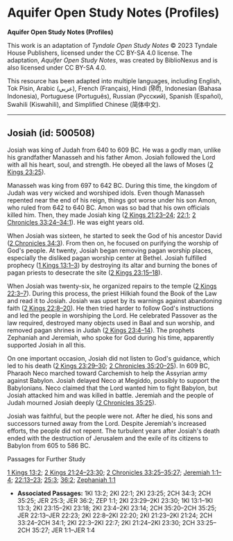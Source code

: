 # Aquifer Open Study Notes (Profiles)

**Aquifer Open Study Notes (Profiles)**

This work is an adaptation of *Tyndale Open Study Notes* © 2023 Tyndale House Publishers, licensed under the CC BY\-SA 4\.0 license. The adaptation, *Aquifer Open Study Notes*, was created by BiblioNexus and is also licensed under CC BY\-SA 4\.0\.

This resource has been adapted into multiple languages, including English, Tok Pisin, Arabic (عربي), French (Français), Hindi (हिंदी), Indonesian (Bahasa Indonesia), Portuguese (Português), Russian (Русский), Spanish (Español), Swahili (Kiswahili), and Simplified Chinese (简体中文).



--------------------------------

## Josiah (id: 500508)

Josiah was king of Judah from 640 to 609 BC. He was a godly man, unlike his grandfather Manasseh and his father Amon. Josiah followed the Lord with all his heart, soul, and strength. He obeyed all the laws of Moses ([2 Kings 23:25](https://ref.ly/2Kgs23:25)).

Manasseh was king from 697 to 642 BC. During this time, the kingdom of Judah was very wicked and worshiped idols. Even though Manasseh repented near the end of his reign, things got worse under his son Amon, who ruled from 642 to 640 BC. Amon was so bad that his own officials killed him. Then, they made Josiah king ([2 Kings 21:23–24](https://ref.ly/2Kgs21:23-2Kgs21:24); [22:1](https://ref.ly/2Kgs22:1); [2 Chronicles 33:24–34:1](https://ref.ly/2Chr33:24-2Chr34:1)). He was eight years old.

When Josiah was sixteen, he started to seek the God of his ancestor David ([2 Chronicles 34:3](https://ref.ly/2Chr34:3)). From then on, he focused on purifying the worship of God's people. At twenty, Josiah began removing pagan worship places, especially the disliked pagan worship center at Bethel. Josiah fulfilled prophecy ([1 Kings 13:1–3](https://ref.ly/1Kgs13:1-1Kgs13:3)) by destroying its altar and burning the bones of pagan priests to desecrate the site ([2 Kings 23:15–18](https://ref.ly/2Kgs23:15-2Kgs23:18)).

When Josiah was twenty\-six, he organized repairs to the temple ([2 Kings 22:3–7](https://ref.ly/2Kgs22:3-2Kgs22:7)). During this process, the priest Hilkiah found the Book of the Law and read it to Josiah. Josiah was upset by its warnings against abandoning faith ([2 Kings 22:8–20](https://ref.ly/2Kgs22:8-2Kgs22:20)). He then tried harder to follow God's instructions and led the people in worshiping the Lord. He celebrated Passover as the law required, destroyed many objects used in Baal and sun worship, and removed pagan shrines in Judah ([2 Kings 23:4–14](https://ref.ly/2Kgs23:4-2Kgs23:14)). The prophets Zephaniah and Jeremiah, who spoke for God during his time, apparently supported Josiah in all this.

On one important occasion, Josiah did not listen to God's guidance, which led to his death ([2 Kings 23:29–30](https://ref.ly/2Kgs23:29-2Kgs23:30); [2 Chronicles 35:20–25](https://ref.ly/2Chr35:20-2Chr35:25)). In 609 BC, Pharaoh Neco marched toward Carchemish to help the Assyrian army against Babylon. Josiah delayed Neco at Megiddo, possibly to support the Babylonians. Neco claimed that the Lord wanted him to fight Babylon, but Josiah attacked him and was killed in battle. Jeremiah and the people of Judah mourned Josiah deeply ([2 Chronicles 35:25](https://ref.ly/2Chr35:25)).

Josiah was faithful, but the people were not. After he died, his sons and successors turned away from the Lord. Despite Jeremiah's increased efforts, the people did not repent. The turbulent years after Josiah's death ended with the destruction of Jerusalem and the exile of its citizens to Babylon from 605 to 586 BC.

Passages for Further Study

[1 Kings 13:2](https://ref.ly/1Kgs13:2); [2 Kings 21:24–23:30](https://ref.ly/2Kgs21:24-2Kgs23:30); [2 Chronicles 33:25–35:27](https://ref.ly/2Chr33:25-2Chr35:27); [Jeremiah 1:1–4](https://ref.ly/Jer1:1-Jer1:4); [22:13–23](https://ref.ly/Jer22:13-Jer22:23); [25:3](https://ref.ly/Jer25:3); [36:2](https://ref.ly/Jer36:2); [Zephaniah 1:1](https://ref.ly/Zeph1:1)

* **Associated Passages:** 1KI 13:2; 2KI 22:1; 2KI 23:25; 2CH 34:3; 2CH 35:25; JER 25:3; JER 36:2; ZEP 1:1; 2KI 23:29–2KI 23:30; 1KI 13:1–1KI 13:3; 2KI 23:15–2KI 23:18; 2KI 23:4–2KI 23:14; 2CH 35:20–2CH 35:25; JER 22:13–JER 22:23; 2KI 22:8–2KI 22:20; 2KI 21:23–2KI 21:24; 2CH 33:24–2CH 34:1; 2KI 22:3–2KI 22:7; 2KI 21:24–2KI 23:30; 2CH 33:25–2CH 35:27; JER 1:1–JER 1:4

